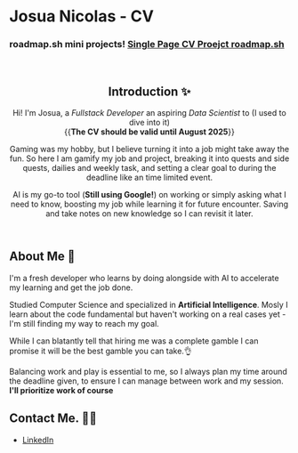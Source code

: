 <h1>Josua Nicolas - CV</h1>
<h3>roadmap.sh mini projects! <a href="https://roadmap.sh/projects/single-page-cv" target="_blank"> Single Page CV Proejct roadmap.sh</a> </h3>
<br>
<header>
  <h2>Introduction ✨</h2>
  <p>
    Hi! I'm Josua, a <em>Fullstack Developer</em> an aspiring <em>Data Scientist</em> to (I used to dive into it) <br>
    {{<strong>The CV should be valid until August 2025</strong>}}
  </p>
  <p>
    Gaming was my hobby, but I believe turning it into a job might take away the fun. So here I am gamify my job and project, breaking it into quests and side quests, dailies and weekly task, and setting a clear goal to during the deadline like an time limited event.  
  </p>
  <p> 
    AI is my go-to tool (<strong>Still using Google!</strong>) on working or simply asking what I need to know, boosting my job while learning it for future encounter. Saving and take notes on new knowledge so I can revisit it later. 
  </p>
  
</header>
<section>
  <h2> About Me 🤞</h2>
  <p>I'm a fresh developer who learns by doing alongside with AI to accelerate my learning and get the job done.</p>
  <p>Studied Computer Science and specialized in <strong>Artificial Intelligence</strong>. Mosly I learn about the code fundamental but haven't working on a real cases yet - I'm still finding my way to reach my goal.
  </p>
  <p>While I can blatantly tell that hiring me was a complete gamble I can promise it will be the best gamble you can take.👌</p>
  <p>Balancing work and play is essential to me, so I always plan my time around the deadline given, to ensure I can manage between work and my session. <strong>I'll prioritize work of course</strong></p>
</section>
<footer>
  <h2>Contact Me. 🙋‍♂️</h2>
  <ul>
    <li><a href="https://www.linkedin.com/in/josua-nicolas-54b890275/">LinkedIn</a></li>
  </ul>
</footer>
